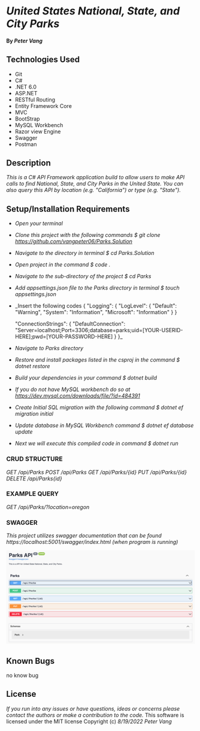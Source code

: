 # _United States National, State, and City Parks_

#### By _**Peter Vang**_

## Technologies Used
* Git
* C#
* .NET 6.0
* ASP.NET
* RESTful Routing
* Entity Framework Core
* MVC
* BootStrap
* MySQL Workbench
* Razor view Engine  
* Swagger
* Postman

## Description

_This is a C# API Framework application build to allow users to make API calls to find National, State, and City Parks in the United State. You can also query this API by location (e.g. "California") or type (e.g. "State")._

## Setup/Installation Requirements

* _Open your terminal_
* _Clone this project with the following commands $ git clone https://github.com/vangpeter06/Parks.Solution_
* _Navigate to the directory in terminal $ cd Parks.Solution_
* _Open project in the command $ code ._
* _Navigate to the sub-directory of the project $ cd Parks_
* _Add appsettings.json file to the Parks directory in terminal $ touch appsettings.json_
* _Insert the following codes 
  {
  "Logging": {
    "LogLevel": {
      "Default": "Warning",
      "System": "Information",
      "Microsoft": "Information"
    }
  }
  
   "ConnectionStrings": {
    "DefaultConnection": "Server=localhost;Port=3306;database=parks;uid=[YOUR-USERID-HERE];pwd=[YOUR-PASSWORD-HERE]
      }
    }_
* _Navigate to Parks directory_
* _Restore and install packages listed in the csproj in the command $ dotnet restore_
* _Build your dependencies in your command $ dotnet build_
* _If you do not have MySQL workbench do so at https://dev.mysql.com/downloads/file/?id=484391_
* _Create Initial SQL migration with the following command $ dotnet ef migration initial_
* _Update database in MySQL Workbench command $ dotnet ef database update_
* _Next we will execute this compiled code in command $ dotnet run_

### CRUD STRUCTURE
 _GET /api/Parks_
 _POST /api/Parks_
 _GET /api/Parks/{id}_
 _PUT /api/Parks/{id}_
 _DELETE /api/Parks{id}_

### EXAMPLE QUERY
 _GET /api/Parks/?location=oregon_

### SWAGGER
 _This project utilizes swagger documentation that can be found https://localhost:5001/swagger/index.html (when program is running)_

![Image of Swagger](./Parks/wwwroot/img/Screen%20Shot%202022-08-19%20at%203.19.43%20PM.png)

## Known Bugs
no know bug

## License
_If you run into any issues or have questions, ideas or concerns please contact the authors or make a contribution to the code._
This software is licensed under the MIT license
Copyright (c) _8/19/2022_ _Peter Vang_    